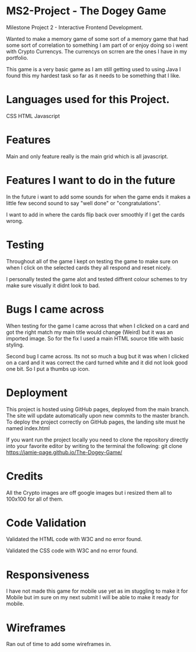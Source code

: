# MS2-Project - The Dogey Game

Milestone Project 2 - Interactive Frontend Development.


Wanted to make a memory game of some sort of a memory game that had some sort of correlation to something I am part of or enjoy
doing so i went with Crypto Currencys. The currencys on scrren are the ones I have in my portfolio. 

This game is a very basic game as I am still getting used to using Java I found this my hardest task so far as it needs to be 
something that I like.

# Languages used for this Project.

CSS 
HTML
Javascript

# Features

Main and only feature really is the main grid which is all javascript.

# Features I want to do in the future

In the future i want to add some sounds for when the game ends it makes a little few second sound to say "well done" or "congratulations".

I want to add in where the cards flip back over smoothly if I get the cards wrong. 

# Testing 

Throughout all of the game I kept on testing the game to make sure on when I click on the selected cards they all respond 
and reset nicely.

I personally tested the game alot and tested diffrent colour schemes to try make sure visually it didnt look to bad. 

# Bugs I came across

When testing for the game I came across that when I clicked on a card and got the right match my main title would change (Weird) but it 
was an imported image. So for the fix I used a main HTML source title with basic styling.

Second bug I came across. Its not so much a bug but it was when I clicked on a card and it was correct the card turned 
white and it did not look good one bit. So I put a thumbs up icon.
# Deployment

This project is hosted using GitHub pages, deployed from the main branch. The site will update automatically upon new 
commits to the master branch. To deploy the project correctly on GitHub pages, the landing site must he named index.html

If you want run the project locally you need to clone the repository directly into your favorite editor by writing to the terminal 
the following: git clone https://jamie-page.github.io/The-Dogey-Game/


# Credits 

All the Crypto images are off google images but i resized them all to 100x100 for all of them.


# Code Validation
Validated the HTML code with W3C and no error found.

Validated the CSS code with W3C and no error found.

# Responsiveness 

I have not made this game for mobile use yet as im stuggling to make it for Mobile but im sure on my next submit I will be able to make it ready for mobile. 

# Wireframes 
 
Ran out of time to add some wireframes in. 
